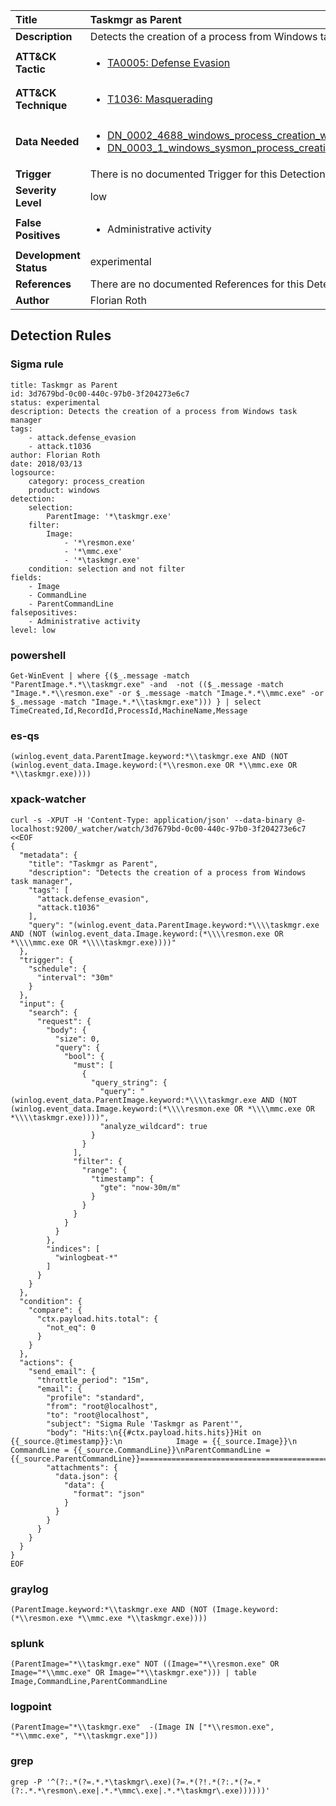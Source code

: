 | Title                    | Taskmgr as Parent       |
|:-------------------------|:------------------|
| **Description**          | Detects the creation of a process from Windows task manager |
| **ATT&amp;CK Tactic**    |  <ul><li>[TA0005: Defense Evasion](https://attack.mitre.org/tactics/TA0005)</li></ul>  |
| **ATT&amp;CK Technique** | <ul><li>[T1036: Masquerading](https://attack.mitre.org/techniques/T1036)</li></ul>  |
| **Data Needed**          | <ul><li>[DN_0002_4688_windows_process_creation_with_commandline](../Data_Needed/DN_0002_4688_windows_process_creation_with_commandline.md)</li><li>[DN_0003_1_windows_sysmon_process_creation](../Data_Needed/DN_0003_1_windows_sysmon_process_creation.md)</li></ul>  |
| **Trigger**              |  There is no documented Trigger for this Detection Rule yet  |
| **Severity Level**       | low |
| **False Positives**      | <ul><li>Administrative activity</li></ul>  |
| **Development Status**   | experimental |
| **References**           |  There are no documented References for this Detection Rule yet  |
| **Author**               | Florian Roth |


## Detection Rules

### Sigma rule

```
title: Taskmgr as Parent
id: 3d7679bd-0c00-440c-97b0-3f204273e6c7
status: experimental
description: Detects the creation of a process from Windows task manager
tags:
    - attack.defense_evasion
    - attack.t1036
author: Florian Roth
date: 2018/03/13
logsource:
    category: process_creation
    product: windows
detection:
    selection:
        ParentImage: '*\taskmgr.exe'
    filter:
        Image:
            - '*\resmon.exe'
            - '*\mmc.exe'
            - '*\taskmgr.exe'
    condition: selection and not filter
fields:
    - Image
    - CommandLine
    - ParentCommandLine
falsepositives:
    - Administrative activity
level: low

```





### powershell
    
```
Get-WinEvent | where {($_.message -match "ParentImage.*.*\\taskmgr.exe" -and  -not (($_.message -match "Image.*.*\\resmon.exe" -or $_.message -match "Image.*.*\\mmc.exe" -or $_.message -match "Image.*.*\\taskmgr.exe"))) } | select TimeCreated,Id,RecordId,ProcessId,MachineName,Message
```


### es-qs
    
```
(winlog.event_data.ParentImage.keyword:*\\taskmgr.exe AND (NOT (winlog.event_data.Image.keyword:(*\\resmon.exe OR *\\mmc.exe OR *\\taskmgr.exe))))
```


### xpack-watcher
    
```
curl -s -XPUT -H 'Content-Type: application/json' --data-binary @- localhost:9200/_watcher/watch/3d7679bd-0c00-440c-97b0-3f204273e6c7 <<EOF
{
  "metadata": {
    "title": "Taskmgr as Parent",
    "description": "Detects the creation of a process from Windows task manager",
    "tags": [
      "attack.defense_evasion",
      "attack.t1036"
    ],
    "query": "(winlog.event_data.ParentImage.keyword:*\\\\taskmgr.exe AND (NOT (winlog.event_data.Image.keyword:(*\\\\resmon.exe OR *\\\\mmc.exe OR *\\\\taskmgr.exe))))"
  },
  "trigger": {
    "schedule": {
      "interval": "30m"
    }
  },
  "input": {
    "search": {
      "request": {
        "body": {
          "size": 0,
          "query": {
            "bool": {
              "must": [
                {
                  "query_string": {
                    "query": "(winlog.event_data.ParentImage.keyword:*\\\\taskmgr.exe AND (NOT (winlog.event_data.Image.keyword:(*\\\\resmon.exe OR *\\\\mmc.exe OR *\\\\taskmgr.exe))))",
                    "analyze_wildcard": true
                  }
                }
              ],
              "filter": {
                "range": {
                  "timestamp": {
                    "gte": "now-30m/m"
                  }
                }
              }
            }
          }
        },
        "indices": [
          "winlogbeat-*"
        ]
      }
    }
  },
  "condition": {
    "compare": {
      "ctx.payload.hits.total": {
        "not_eq": 0
      }
    }
  },
  "actions": {
    "send_email": {
      "throttle_period": "15m",
      "email": {
        "profile": "standard",
        "from": "root@localhost",
        "to": "root@localhost",
        "subject": "Sigma Rule 'Taskmgr as Parent'",
        "body": "Hits:\n{{#ctx.payload.hits.hits}}Hit on {{_source.@timestamp}}:\n            Image = {{_source.Image}}\n      CommandLine = {{_source.CommandLine}}\nParentCommandLine = {{_source.ParentCommandLine}}================================================================================\n{{/ctx.payload.hits.hits}}",
        "attachments": {
          "data.json": {
            "data": {
              "format": "json"
            }
          }
        }
      }
    }
  }
}
EOF

```


### graylog
    
```
(ParentImage.keyword:*\\taskmgr.exe AND (NOT (Image.keyword:(*\\resmon.exe *\\mmc.exe *\\taskmgr.exe))))
```


### splunk
    
```
(ParentImage="*\\taskmgr.exe" NOT ((Image="*\\resmon.exe" OR Image="*\\mmc.exe" OR Image="*\\taskmgr.exe"))) | table Image,CommandLine,ParentCommandLine
```


### logpoint
    
```
(ParentImage="*\\taskmgr.exe"  -(Image IN ["*\\resmon.exe", "*\\mmc.exe", "*\\taskmgr.exe"]))
```


### grep
    
```
grep -P '^(?:.*(?=.*.*\taskmgr\.exe)(?=.*(?!.*(?:.*(?=.*(?:.*.*\resmon\.exe|.*.*\mmc\.exe|.*.*\taskmgr\.exe))))))'
```



